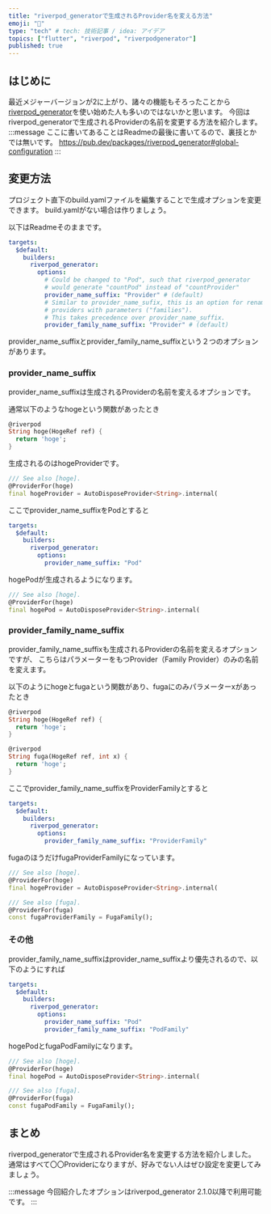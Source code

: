 ```yaml
---
title: "riverpod_generatorで生成されるProvider名を変える方法"
emoji: "👾"
type: "tech" # tech: 技術記事 / idea: アイデア
topics: ["flutter", "riverpod", "riverpodgenerator"]
published: true
---
```

## はじめに
最近メジャーバージョンが2に上がり、諸々の機能もそろったことから[riverpod_generator](https://pub.dev/packages/riverpod_generator)を使い始めた人も多いのではないかと思います。
今回はriverpod_generatorで生成されるProviderの名前を変更する方法を紹介します。
:::message
ここに書いてあることはReadmeの最後に書いてるので、裏技とかでは無いです。
https://pub.dev/packages/riverpod_generator#global-configuration
:::

## 変更方法
プロジェクト直下のbuild.yamlファイルを編集することで生成オプションを変更できます。
build.yamlがない場合は作りましょう。

以下はReadmeそのままです。
```yaml:build.yaml
targets:
  $default:
    builders:
      riverpod_generator:
        options:
          # Could be changed to "Pod", such that riverpod_generator
          # would generate "countPod" instead of "countProvider"
          provider_name_suffix: "Provider" # (default)
          # Similar to provider_name_sufix, this is an option for renaming
          # providers with parameters ("families").
          # This takes precedence over provider_name_suffix.
          provider_family_name_suffix: "Provider" # (default)
```
provider_name_suffixとprovider_family_name_suffixという２つのオプションがあります。

### provider_name_suffix
provider_name_suffixは生成されるProviderの名前を変えるオプションです。

通常以下のようなhogeという関数があったとき
```dart:hoge.dart
@riverpod
String hoge(HogeRef ref) {
  return 'hoge';
}
```
生成されるのはhogeProviderです。
```dart:hoge.g.dart
/// See also [hoge].
@ProviderFor(hoge)
final hogeProvider = AutoDisposeProvider<String>.internal(
```
ここでprovider_name_suffixをPodとすると
```yaml:build.yaml
targets:
  $default:
    builders:
      riverpod_generator:
        options:
          provider_name_suffix: "Pod"
```
hogePodが生成されるようになります。
```dart:hoge.g.dart
/// See also [hoge].
@ProviderFor(hoge)
final hogePod = AutoDisposeProvider<String>.internal(
```

### provider_family_name_suffix
provider_family_name_suffixも生成されるProviderの名前を変えるオプションですが、
こちらはパラメーターをもつProvider（Family Provider）のみの名前を変えます。

以下のようにhogeとfugaという関数があり、fugaにのみパラメーターxがあったとき
```dart:hoge.dart
@riverpod
String hoge(HogeRef ref) {
  return 'hoge';
}

@riverpod
String fuga(HogeRef ref, int x) {
  return 'hoge';
}
```

ここでprovider_family_name_suffixをProviderFamilyとすると
```yaml:build.yaml
targets:
  $default:
    builders:
      riverpod_generator:
        options:
          provider_family_name_suffix: "ProviderFamily"
```

fugaのほうだけfugaProviderFamilyになっています。
```dart:hoge.g.dart
/// See also [hoge].
@ProviderFor(hoge)
final hogeProvider = AutoDisposeProvider<String>.internal(

/// See also [fuga].
@ProviderFor(fuga)
const fugaProviderFamily = FugaFamily();
```

### その他
provider_family_name_suffixはprovider_name_suffixより優先されるので、以下のようにすれば
```yaml:build.yaml
targets:
  $default:
    builders:
      riverpod_generator:
        options:
          provider_name_suffix: "Pod"
          provider_family_name_suffix: "PodFamily"
```

hogePodとfugaPodFamilyになります。
```dart:hoge.g.dart
/// See also [hoge].
@ProviderFor(hoge)
final hogePod = AutoDisposeProvider<String>.internal(

/// See also [fuga].
@ProviderFor(fuga)
const fugaPodFamily = FugaFamily();
```

## まとめ
riverpod_generatorで生成されるProvider名を変更する方法を紹介しました。
通常はすべて〇〇Providerになりますが、好みでない人はぜひ設定を変更してみましょう。

:::message
今回紹介したオプションはriverpod_generator 2.1.0以降で利用可能です。
:::